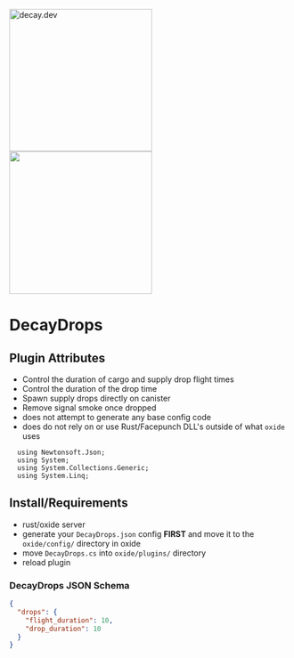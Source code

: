 <img src="https://i.ibb.co/93mSYZ4/decay.png" alt="decay.dev" width="256"/><img src="https://i.ibb.co/0yc10cV/drops.png" width="256">

# DecayDrops

## Plugin Attributes

- Control the duration of cargo and supply drop flight times
- Control the duration of the drop time
- Spawn supply drops directly on canister
- Remove signal smoke once dropped
- does not attempt to generate any base config code
- does do not rely on or use Rust/Facepunch DLL's outside of what `oxide` uses
```
  using Newtonsoft.Json;
  using System;
  using System.Collections.Generic;
  using System.Linq;
```

## Install/Requirements
- rust/oxide server
- generate your `DecayDrops.json` config **FIRST** and move it to the `oxide/config/` directory in oxide
- move `DecayDrops.cs` into `oxide/plugins/` directory
- reload plugin

### DecayDrops JSON Schema
```json
{
  "drops": {
    "flight_duration": 10,
    "drop_duration": 10
  }
}
```
